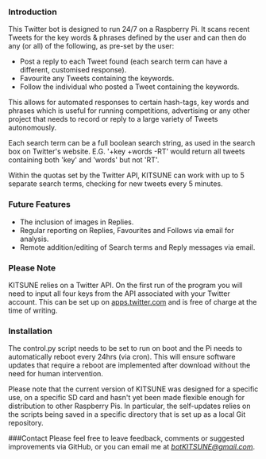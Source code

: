 ### Introduction
This Twitter bot is designed to run 24/7 on a Raspberry Pi. It scans recent Tweets for the key words & phrases defined by the user and can then do any (or all) of the following, as pre-set by the user:
- Post a reply to each Tweet found (each search term can have a different, customised response).
- Favourite any Tweets containing the keywords.
- Follow the individual who posted a Tweet containing the keywords.

This allows for automated responses to certain hash-tags, key words and phrases which is useful for running competitions, advertising or any other project that needs to record or reply to a large variety of Tweets autonomously.

Each search term can be a full boolean search string, as used in the search box on Twitter's website.
E.G. '+key +words -RT' would return all tweets containing both 'key' and 'words' but not 'RT'.

Within the quotas set by the Twitter API, KITSUNE can work with up to 5 separate search terms, checking for new tweets every 5 minutes.

### Future Features
- The inclusion of images in Replies.
- Regular reporting on Replies, Favourites and Follows via email for analysis.
- Remote addition/editing of Search terms and Reply messages via email.

### Please Note
KITSUNE relies on a Twitter API. On the first run of the program you will need to input all four keys from the API associated with your Twitter account. This can be set up on [apps.twitter.com](https://apps.twitter.com) and is free of charge at the time of writing.

### Installation
The control.py script needs to be set to run on boot and the Pi needs to automatically reboot every 24hrs (via cron). This will ensure software updates that require a reboot are implemented after download without the need for human intervention.

Please note that the current version of KITSUNE was designed for a specific use, on a specific SD card and hasn't yet been made flexible enough for distribution to other Raspberry Pis. In particular, the self-updates relies on the scripts being saved in a specific directory that is set up as a local Git repository.

###Contact
Please feel free to leave feedback, comments or suggested improvements via GitHub, or you can email me at *botKITSUNE@gmail.com*.
